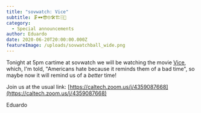 ```yaml
---
title: "sovwatch: Vice"
subtitle: 🗜️🕶️😎🤓🛠🏗🗄📁
category:
  - Special announcements
author: Eduardo
date: 2020-06-20T20:00:00.000Z
featureImage: /uploads/sovwatchball_wide.png
---
```

Tonight at 5pm cartime at sovwatch we will be watching the movie [Vice](https://en.wikipedia.org/wiki/Vice_(2018_film)), which, I'm told, "Americans hate because it reminds them of a bad time", so maybe now it will remind us of a *better* time!



Join us at the usual link: [https://caltech.zoom.us/​j/4359087668](https://caltech.zoom.us/j/4359087668)



Eduardo